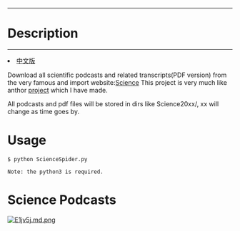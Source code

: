 -------------
# Description #
-------------

<li><a href="README_CN.md">中文版</a></li>

Download all scientific podcasts and related transcripts(PDF version) from the very famous and import website:[Science](https://www.sciencemag.org/) This project is very much like anthor [project](https://github.com/QMH-TMY/NaturePodcast) which I have made.

All podcasts and pdf files will be stored in dirs like Science20xx/, xx will change as time goes by.

# Usage #
	$ python ScienceSpider.py

	Note: the python3 is required.

# Science Podcasts #
[![E1jv5j.md.png](https://s2.ax1x.com/2019/04/29/E1jv5j.md.png)](https://imgchr.com/i/E1jv5j)

